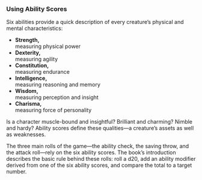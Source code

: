 ### Using Ability Scores

Six abilities provide a quick description of every creature’s physical and mental characteristics:
* **Strength,**\
measuring physical power
* **Dexterity,**\
measuring agility
* **Constitution,**\
measuring endurance
* **Intelligence,**\
measuring reasoning and memory
* **Wisdom,**\
measuring perception and insight
* **Charisma,**\
measuring force of personality

Is a character muscle-bound and insightful?
Brilliant and charming?
Nimble and hardy?
Ability scores define these qualities—a creature’s assets as well as weaknesses.

The three main rolls of the game—the ability check, the saving throw, and the attack roll—rely on the six ability scores.
The book’s introduction describes the basic rule behind these rolls: roll a d20, add an ability modifier derived from one of the six ability scores, and compare the total to a target number.
